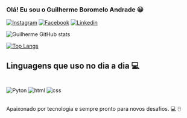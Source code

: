 
### Olá! Eu sou o Guilherme Boromelo Andrade 😀

[![Instagram](https://img.shields.io/badge/Instagram-E4405F?style=for-the-badge&logo=instagram&logoColor=white)](https://www.instagram.com/boromelo_/)
[![Facebook](https://img.shields.io/badge/Facebook-1877F2?style=for-the-badge&logo=facebook&logoColor=white)](https://www.facebook.com/guilherme.boromelo/)
[![Linkedin](https://img.shields.io/badge/LinkedIn-0077B5?style=for-the-badge&logo=linkedin&logoColor=white)](https://www.linkedin.com/in/guilherme-boromelo-1b77a1232/)

![Guilherme GitHub stats](https://github-readme-stats.vercel.app/api?username=GuiBoromelo&show_icons=true&theme=dark)

[![Top Langs](https://github-readme-stats.vercel.app/api/top-langs/?username=GuiBoromelo)](https://github.com/GuiBoromelo/github-readme-stats)

## Linguagens que uso no dia a dia 💻

<div style="display: inline_block"><br/>
  <img align="center" alt="Pyton" src="https://img.shields.io/badge/Python-3776AB?style=for-the-badge&logo=python&logoColor=white" />
  <img align="center" alt="html" src="https://img.shields.io/badge/HTML-239120?style=for-the-badge&logo=html5&logoColor=white" />
  <img align="center" alt="css" src="https://img.shields.io/badge/CSS-239120?&style=for-the-badge&logo=css3&logoColor=white" />
  </div><br/>

Apaixonado por tecnologia e sempre pronto para novos desafios. 💻 🖱️
